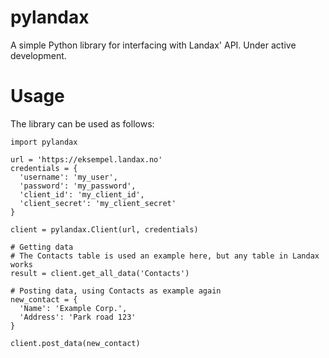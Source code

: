 # pylandax

A simple Python library for interfacing with Landax' API. Under active development.

# Usage

The library can be used as follows:

```
import pylandax

url = 'https://eksempel.landax.no'
credentials = {
  'username': 'my_user',
  'password': 'my_password',
  'client_id': 'my_client_id',
  'client_secret': 'my_client_secret'
}

client = pylandax.Client(url, credentials)

# Getting data
# The Contacts table is used an example here, but any table in Landax works
result = client.get_all_data('Contacts')

# Posting data, using Contacts as example again
new_contact = {
  'Name': 'Example Corp.',
  'Address': 'Park road 123'
}

client.post_data(new_contact)
```
